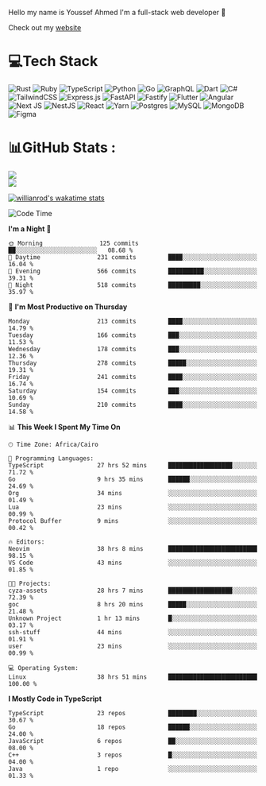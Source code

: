 Hello my name is Youssef Ahmed I'm a full-stack web developer 👋

Check out my [website](https://youssefahmed.vercel.app)
 
# 💻Tech Stack

![Rust](https://img.shields.io/badge/rust-%23000000.svg?style=for-the-badge&logo=rust&logoColor=white) ![Ruby](https://img.shields.io/badge/ruby-%23CC342D.svg?style=for-the-badge&logo=ruby&logoColor=white) ![TypeScript](https://img.shields.io/badge/typescript-%23007ACC.svg?style=for-the-badge&logo=typescript&logoColor=white) ![Python](https://img.shields.io/badge/python-3670A0?style=for-the-badge&logo=python&logoColor=ffdd54) ![Go](https://img.shields.io/badge/go-%2300ADD8.svg?style=for-the-badge&logo=go&logoColor=white) ![GraphQL](https://img.shields.io/badge/-GraphQL-E10098?style=for-the-badge&logo=graphql&logoColor=white) ![Dart](https://img.shields.io/badge/dart-%230175C2.svg?style=for-the-badge&logo=dart&logoColor=white) ![C#](https://img.shields.io/badge/c%23-%23239120.svg?style=for-the-badge&logo=c-sharp&logoColor=white) ![TailwindCSS](https://img.shields.io/badge/tailwindcss-%2338B2AC.svg?style=for-the-badge&logo=tailwind-css&logoColor=white) ![Express.js](https://img.shields.io/badge/express.js-%23404d59.svg?style=for-the-badge&logo=express&logoColor=%2361DAFB) ![FastAPI](https://img.shields.io/badge/FastAPI-005571?style=for-the-badge&logo=fastapi) ![Fastify](https://img.shields.io/badge/fastify-%23000000.svg?style=for-the-badge&logo=fastify&logoColor=white) ![Flutter](https://img.shields.io/badge/Flutter-%2302569B.svg?style=for-the-badge&logo=Flutter&logoColor=white) ![Angular](https://img.shields.io/badge/angular-%23DD0031.svg?style=for-the-badge&logo=angular&logoColor=white) ![Next JS](https://img.shields.io/badge/Next-black?style=for-the-badge&logo=next.js&logoColor=white) ![NestJS](https://img.shields.io/badge/nestjs-%23E0234E.svg?style=for-the-badge&logo=nestjs&logoColor=white) ![React](https://img.shields.io/badge/react-%2320232a.svg?style=for-the-badge&logo=react&logoColor=%2361DAFB) ![Yarn](https://img.shields.io/badge/yarn-%232C8EBB.svg?style=for-the-badge&logo=yarn&logoColor=white) ![Postgres](https://img.shields.io/badge/postgres-%23316192.svg?style=for-the-badge&logo=postgresql&logoColor=white) ![MySQL](https://img.shields.io/badge/mysql-%2300f.svg?style=for-the-badge&logo=mysql&logoColor=white) ![MongoDB](https://img.shields.io/badge/MongoDB-%234ea94b.svg?style=for-the-badge&logo=mongodb&logoColor=white)     ![Figma](https://img.shields.io/badge/figma-%23F24E1E.svg?style=for-the-badge&logo=figma&logoColor=white)

# 📊GitHub Stats :

![](https://github-readme-stats.vercel.app/api?username=joetifa2003&theme=tokyonight&hide_border=false&include_all_commits=false&count_private=false)<br/>
![](https://github-readme-streak-stats.herokuapp.com/?user=joetifa2003&theme=tokyonight&hide_border=false)<br/>

[![willianrod's wakatime stats](https://github-readme-stats.vercel.app/api/wakatime?username=joetifa2003&layout=compact)](https://github.com/anuraghazra/github-readme-stats)
<!--START_SECTION:waka-->
![Code Time](http://img.shields.io/badge/Code%20Time-2%2C161%20hrs%2020%20mins-blue)

**I'm a Night 🦉** 

```text
🌞 Morning                125 commits         ██░░░░░░░░░░░░░░░░░░░░░░░   08.68 % 
🌆 Daytime                231 commits         ████░░░░░░░░░░░░░░░░░░░░░   16.04 % 
🌃 Evening                566 commits         ██████████░░░░░░░░░░░░░░░   39.31 % 
🌙 Night                  518 commits         █████████░░░░░░░░░░░░░░░░   35.97 % 
```
📅 **I'm Most Productive on Thursday** 

```text
Monday                   213 commits         ████░░░░░░░░░░░░░░░░░░░░░   14.79 % 
Tuesday                  166 commits         ███░░░░░░░░░░░░░░░░░░░░░░   11.53 % 
Wednesday                178 commits         ███░░░░░░░░░░░░░░░░░░░░░░   12.36 % 
Thursday                 278 commits         █████░░░░░░░░░░░░░░░░░░░░   19.31 % 
Friday                   241 commits         ████░░░░░░░░░░░░░░░░░░░░░   16.74 % 
Saturday                 154 commits         ███░░░░░░░░░░░░░░░░░░░░░░   10.69 % 
Sunday                   210 commits         ████░░░░░░░░░░░░░░░░░░░░░   14.58 % 
```


📊 **This Week I Spent My Time On** 

```text
🕑︎ Time Zone: Africa/Cairo

💬 Programming Languages: 
TypeScript               27 hrs 52 mins      ██████████████████░░░░░░░   71.72 % 
Go                       9 hrs 35 mins       ██████░░░░░░░░░░░░░░░░░░░   24.69 % 
Org                      34 mins             ░░░░░░░░░░░░░░░░░░░░░░░░░   01.49 % 
Lua                      23 mins             ░░░░░░░░░░░░░░░░░░░░░░░░░   00.99 % 
Protocol Buffer          9 mins              ░░░░░░░░░░░░░░░░░░░░░░░░░   00.42 % 

🔥 Editors: 
Neovim                   38 hrs 8 mins       █████████████████████████   98.15 % 
VS Code                  43 mins             ░░░░░░░░░░░░░░░░░░░░░░░░░   01.85 % 

🐱‍💻 Projects: 
cyza-assets              28 hrs 7 mins       ██████████████████░░░░░░░   72.39 % 
goc                      8 hrs 20 mins       █████░░░░░░░░░░░░░░░░░░░░   21.48 % 
Unknown Project          1 hr 13 mins        █░░░░░░░░░░░░░░░░░░░░░░░░   03.17 % 
ssh-stuff                44 mins             ░░░░░░░░░░░░░░░░░░░░░░░░░   01.91 % 
user                     23 mins             ░░░░░░░░░░░░░░░░░░░░░░░░░   00.99 % 

💻 Operating System: 
Linux                    38 hrs 51 mins      █████████████████████████   100.00 % 
```

**I Mostly Code in TypeScript** 

```text
TypeScript               23 repos            ████████░░░░░░░░░░░░░░░░░   30.67 % 
Go                       18 repos            ██████░░░░░░░░░░░░░░░░░░░   24.00 % 
JavaScript               6 repos             ██░░░░░░░░░░░░░░░░░░░░░░░   08.00 % 
C++                      3 repos             █░░░░░░░░░░░░░░░░░░░░░░░░   04.00 % 
Java                     1 repo              ░░░░░░░░░░░░░░░░░░░░░░░░░   01.33 % 
```




<!--END_SECTION:waka-->
